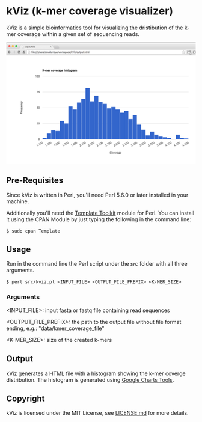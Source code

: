 # kViz (k-mer coverage visualizer)
kViz is a simple bioinformatics tool for visualizing the dristibution of the k-mer coverage within a given set of sequencing reads.

![kViz output histogram](screenshot.png?raw=true)

## Pre-Requisites
Since kViz is written in Perl, you'll need Perl 5.6.0 or later installed in your machine.

Additionally you'll need the [Template Toolkit](http://www.template-toolkit.com/) module for Perl. You can install it using the CPAN Module by just typing the following in the command line:
```
$ sudo cpan Template
```

## Usage
Run in the command line the Perl script under the *src* folder with all three arguments.
```
$ perl src/kviz.pl <INPUT_FILE> <OUTPUT_FILE_PREFIX> <K-MER_SIZE>
```

### Arguments
\<INPUT_FILE\>: input fasta or fastq file containing read sequences

\<OUTPUT_FILE_PREFIX\>: the path to the output file without file format ending, e.g.: "data/kmer_coverage_file"

\<K-MER_SIZE\>: size of the created k-mers

## Output
kViz generates a HTML file with a histogram showing the k-mer coverge distribution. The histogram is generated using [Google Charts Tools](https://developers.google.com/chart/).

## Copyright
kViz is licensed under the MIT License, see [LICENSE.md](LICENSE.md) for more details.
